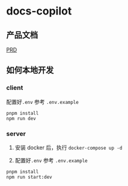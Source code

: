 # docs-copilot

## 产品文档
[PRD](https://bowling00.notion.site/MVP1-0-4d6d9ccfab7c4ac784b3d9bc138d4e32?pvs=4)

## 如何本地开发
### client
配置好`.env` 参考 `.env.example`

```
pnpm install
npm run dev
```
### server

1. 安装 docker 后，执行 `docker-compose up -d`

2. 配置好`.env` 参考 `.env.example`

```
pnpm install 
npm run start:dev
```

